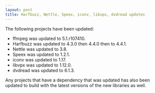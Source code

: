 ```yaml
---
layout: post
title: Harfbuzz, Nettle, Speex, iconv, libvpx, dvdread updates
---
```


The following projects have been updated:
* ffmpeg was updated to 5.1.r107410.
* Harfbuzz was updated to 4.3.0 then 4.4.0 then to 4.4.1.
* Nettle was updated to 3.8.
* Speex was updated to 1.2.1.
* iconv was updated to 1.17.
* libvpx was updated to 1.12.0.
* dvdread was updated to 6.1.3.

Any projects that have a dependency that was updated has also been updated to build with the latest versions of the new libraries as well.